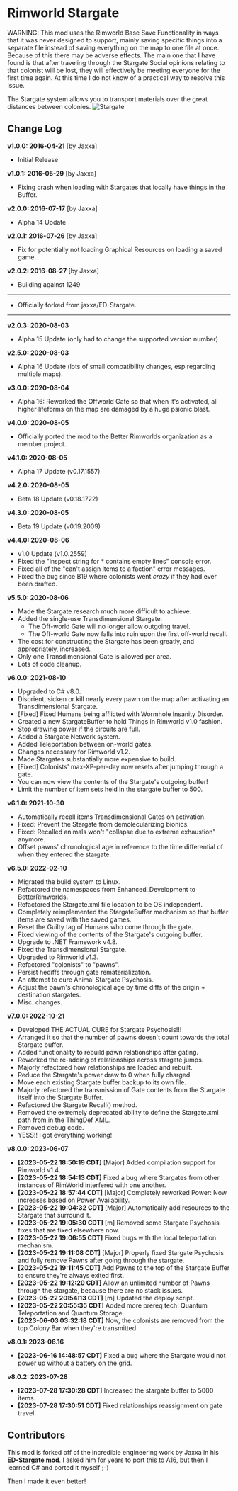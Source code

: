 # Rimworld Stargate
WARNING: This mod uses the Rimworld Base Save Functionality in ways that it was never designed to support, 
mainly saving specific things into a separate file instead of saving everything on the map to one file at 
once. Because of this there may be adverse effects. The main one that I have found is that after traveling 
through the Stargate Social opinions relating to that colonist will be lost, they will effectively be 
meeting everyone for the first time again. At this time I do not know of a practical way to resolve this issue.

The Stargate system allows you to transport materials over the great distances between colonies.
![Stargate](https://github.com/BetterRimworlds/Rimworld-Stargate/assets/1125541/375be511-ea8c-4964-bb56-93689ceb6535)

## Change Log

**v1.0.0: 2016-04-21** [by Jaxxa]
* Initial Release

**v1.0.1: 2016-05-29** [by Jaxxa]
* Fixing crash when loading with Stargates that locally have things in the Buffer.

**v2.0.0: 2016-07-17** [by Jaxxa]
* Alpha 14 Update

**v2.0.1: 2016-07-26** [by Jaxxa]
* Fix for potentially not loading Graphical Resources on loading a saved game.

**v2.0.2: 2016-08-27** [by Jaxxa]
* Building against 1249

--------------------------------------------------------------------------------------
* Officially forked from jaxxa/ED-Stargate.
--------------------------------------------------------------------------------------

**v2.0.3: 2020-08-03**
* Alpha 15 Update (only had to change the supported version number)

**v2.5.0: 2020-08-03**
* Alpha 16 Update (lots of small compatibility changes, esp regarding multiple maps).

**v3.0.0: 2020-08-04**
* Alpha 16: Reworked the Offworld Gate so that when it's activated, all higher 
  lifeforms on the map are damaged by a huge psionic blast.

**v4.0.0: 2020-08-05**
* Officially ported the mod to the Better Rimworlds organization as a member project.

**v4.1.0: 2020-08-05**
* Alpha 17 Update (v0.17.1557)

**v4.2.0: 2020-08-05**
* Beta 18 Update (v0.18.1722)

**v4.3.0: 2020-08-05**
* Beta 19 Update (v0.19.2009)

**v4.4.0: 2020-08-06**
* v1.0 Update (v1.0.2559)
* Fixed the "inspect string for * contains empty lines" console error.
* Fixed all of the "can't assign items to a faction" error messages.
* Fixed the bug since B19 where colonists went *crazy* if they had ever been drafted.

**v5.5.0: 2020-08-06**
* Made the Stargate research much more difficult to achieve.
* Added the single-use Transdimensional Stargate.
  * The Off-world Gate will no longer allow outgoing travel.
  * The Off-world Gate now falls into ruin upon the first off-world recall.
* The cost for constructing the Stargate has been greatly, and appropriately, increased.
* Only one Transdimensional Gate is allowed per area.
* Lots of code cleanup.

**v6.0.0: 2021-08-10**
* Upgraded to C# v8.0.
* Disorient, sicken or kill nearly every pawn on the map after activating an Transdimensional Stargate.
* [Fixed] Fixed Humans being afflicted with Wormhole Insanity Disorder.
* Created a new StargateBuffer to hold Things in Rimworld v1.0 fashion.
* Stop drawing power if the circuits are full.
* Added a Stargate Network system.
* Added Teleportation between on-world gates.
* Changes necessary for Rimworld v1.2.
* Made Stargates substantially more expensive to build.
* [Fixed] Colonists' max-XP-per-day now resets after jumping through a gate.
* You can now view the contents of the Stargate's outgoing buffer!
* Limit the number of item sets held in the stargate buffer to 500.

**v6.1.0: 2021-10-30**
* Automatically recall items Transdimensional Gates on activation.
* Fixed: Prevent the Stargate from demolecularizing bionics.
* Fixed: Recalled animals won't "collapse due to extreme exhaustion" anymore.
* Offset pawns' chronological age in reference to the time differential of when they entered the stargate.

**v6.5.0: 2022-02-10**
* Migrated the build system to Linux.
* Refactored the namespaces from Enhanced_Development to BetterRimworlds.
* Refactored the Stargate.xml file location to be OS independent.
* Completely reimplemented the StargateBuffer mechanism so that buffer items are saved with the saved games.
* Reset the Guilty tag of Humans who come through the gate.
* Fixed viewing of the contents of the Stargate's outgoing buffer.
* Upgrade to .NET Framework v4.8.
* Fixed the Transdimensional Stargate.
* Upgraded to Rimworld v1.3.
* Refactored "colonists" to "pawns".
* Persist hediffs through gate rematerialization.
* An attempt to cure Animal Stargate Psychosis.
* Adjust the pawn's chronological age by time diffs of the origin + destination stargates.
* Misc. changes.

**v7.0.0: 2022-10-21**
* Developed THE ACTUAL CURE for Stargate Psychosis!!!
* Arranged it so that the number of pawns doesn't count towards the total Stargate buffer.
* Added functionality to rebuild pawn relationships after gating.
* Reworked the re-adding of relationships across stargate jumps.
* Majorly refactored how relationships are loaded and rebuilt.
* Reduce the Stargate's power draw to 0 when fully charged.
* Move each existing Stargate buffer backup to its own file.
* Majorly refactored the transmission of Gate contents from the Stargate itself into the Stargate Buffer.
* Refactored the Stargate Recall() method.
* Removed the extremely deprecated ability to define the Stargate.xml path from in the ThingDef XML.
* Removed debug code.
* YESS!! I got everything working!

**v8.0.0: 2023-06-07**
* **[2023-05-22 18:50:19 CDT]** [Major] Added compilation support for Rimworld v1.4.
* **[2023-05-22 18:54:13 CDT]** Fixed a bug where Stargates from other instances of RimWorld interfered with one another.
* **[2023-05-22 18:57:44 CDT]** [Major] Completely reworked Power: Now increases based on Power Availability.
* **[2023-05-22 19:04:32 CDT]** [Major] Automatically add resources to the Stargate that surround it.
* **[2023-05-22 19:05:30 CDT]** [m] Removed some Stargate Psychosis fixes that are fixed elsewhere now.
* **[2023-05-22 19:06:55 CDT]** Fixed bugs with the local teleportation mechanism.
* **[2023-05-22 19:11:08 CDT]** [Major] Properly fixed Stargate Psychosis and fully remove Pawns after going through the stargate.
* **[2023-05-22 19:11:45 CDT]** Add Pawns to the top of the Stargate Buffer to ensure they're always exited first.
* **[2023-05-22 19:12:20 CDT]** Allow an unlimited number of Pawns through the stargate, because there are no stack issues.
* **[2023-05-22 20:54:13 CDT]** [m] Updated the deploy script.
* **[2023-05-22 20:55:35 CDT]** Added more prereq tech: Quantum Teleportation and Quantum Storage.
* **[2023-06-03 03:32:18 CDT]** Now, the colonists are removed from the top Colony Bar when they're transmitted.

**v8.0.1: 2023-06.16**

* **[2023-06-16 14:48:57 CDT]** Fixed a bug where the Stargate would not power up without a battery on the grid.

**v8.0.2: 2023-07-28**
* **[2023-07-28 17:30:28 CDT]** Increased the stargate buffer to 5000 items.
* **[2023-07-28 17:30:51 CDT]** Fixed relationships reassignment on gate travel.

## Contributors

This mod is forked off of the incredible engineering work by Jaxxa in his [**ED-Stargate mod**](https://github.com/jaxxa/ED-Stargate).
I asked him for years to port this to A16, but then I learned C# and ported it myself ;-)

Then I made it even better!
